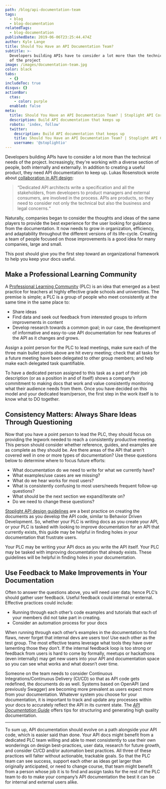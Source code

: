 ```yaml
---
path: /blog/api-documentation-team
tags:
  - blog
  - blog-documentation
relatedTags:
  - blog-documentation
publishedDate: 2019-06-06T23:25:44.474Z
author: Kyle Lange
title: Should You Have an API Documentation Team?
subtitle: >-
  Developers building APIs have to consider a lot more than the technical needs
  of the project
image: /images/documentation-team.jpg
color: black
tabs:
  - {}
includeToc: true
disqus: {}
actionBar:
  ctas:
    - color: purple
  enabled: false
meta:
  title: Should You Have an API Documentation Team? | Stoplight API Corner
  description: Build API documentation that keeps up
  robots: 'index, follow'
  twitter:
    description: Build API documentation that keeps up
    title: Should You Have an API Documentation Team? | Stoplight API Corner
    username: '@stoplightio'
---
```


Developers building APIs have to consider a lot more than the technical needs of the project. Increasingly, they're working with a diverse section of people, both internally and externally. In addition to creating a useful product, they need API documentation to keep up. Lukas Rosenstock wrote about [collaboration in API design](https://stoplight.io/blog/openapi-and-design-first-principles-96e7c4b2aec1/):

> “Dedicated API architects write a specification and all the stakeholders, from developers to product managers and external consumers, are involved in the process. APIs are products, so they need to consider not only the technical but also the business and legal concerns.“

Naturally, companies began to consider the thoughts and ideas of the same players to provide the best experience for the user looking for guidance from the documentation. It now needs to grow in organization, efficiency, and adaptability throughout the different versions of its life-cycle. Creating a team of people focused on those improvements is a good idea for many companies, large and small.

This post should give you the first step toward an organizational framework to help you keep your docs useful.

## Make a Professional Learning Community

A [Professional Learning Community](https://sites.google.com/site/proflearncommunities/) (PLC) is an idea that emerged as a best practice for teachers at highly effective grade schools and universities. The premise is simple; a PLC is a group of people who meet consistently at the same time in the same place to:

- Share ideas
- Find data and seek out feedback from interested groups to inform improvements in content
- Develop research towards a common goal; in our case, the development of informative and easy-to-use API documentation for new features of the API as it changes and grows.

Assign a point person for the PLC to lead meetings, make sure each of the three main bullet points above are hit every meeting; check that all tasks for a future meeting have been delegated to other group members; and help make each delegated task quantifiable.

To have a dedicated person assigned to this task as a part of their job description (or as a position in and of itself) shows a company’s commitment to making docs that work and value consistently monitoring what their audience needs from them. Once you have decided on this model and your dedicated team/person, the first step in the work itself is to know what to DO together.

## Consistency Matters: Always Share Ideas Through Questioning

Now that you have a point person to lead the PLC, they should focus on providing the legwork needed to reach a consistently productive meeting. This person should consider whether reference, guides, and examples are as complete as they should be. Are there areas of the API that aren’t covered well in one or more types of documentation? Use these questions below to determine where to focus future efforts:

- What documentation do we need to write for what we currently have?
- What examples/use cases are we missing?
- What do we hear works for most users?
- What is consistently confusing to most users/needs frequent follow-up questions?
- What should be the next section we expand/iterate on?
- Do we need to change these questions?

[Stoplight API design guidelines](https://stoplight.io/api-design-guide/basics/) are a best practice on creating the documents as you develop the API code, similar to Behavior Driven Development. So, whether your PLC is writing docs as you create your API, or your PLC is tasked with looking to improve documentation for an API that currently exists, this guide may be helpful in finding holes in your documentation that frustrate users.

Your PLC may be writing your API docs as you write the API itself. Your PLC may be tasked with improving documentation that already exists. These guidelines will be helpful in finding holes in your documentation.

## Use Feedback to Make Improvements in Your Documentation

Often to answer the questions above, you will need user data; hence PLC’s should gather user feedback. Useful feedback could internal or external. Effective practices could include:

- Running through each other’s code examples and tutorials that each of your members did not take part in creating.
- Consider an automation process for your docs

When running through each other’s examples in the documentation to find flaws, never forget that internal devs are users too! Use each other as the test group. The most effective teams leverage what tools they have over lamenting those they don’t. If the internal feedback loop is too strong or feedback from users is hard to come by formally, meetups or hackathons (even internally) may get new users into your API and documentation space so you can see what works and what doesn’t over time.

Someone on the team needs to consider Continuous Integrations/Continuous Delivery (CI/CD) so that as API code gets redefined, the documents do as well. Systems based on OpenAPI (and previously Swagger) are becoming more prevalent as users expect more from your documentation. Whatever system you choose for your documentation, it is important to track and update any processes within your docs to accurately reflect the API in its current state. The _[API Documentation Guide](https://stoplight.io/api-documentation-guide/basics/)_ offers tips for structuring and generating high quality documentation.

---

To sum up, API documentation should evolve on a path alongside your API code, which is easier said than done. Your API docs might benefit from a dedicated PLC team willing and able to meet consistently to use their own wonderings on design best-practices, user data, research for future growth, and consider CI/CD and/or automation best practices. All three of these practices will falter without actionable, trackable goals. So that the PLC team can see success, support each other as ideas get larger than originally anticipated, or need to change course, that team might benefit from a person whose job it is to find and assign tasks for the rest of the PLC team to do to make your company’s API documentation the best it can be for internal and external users alike.

